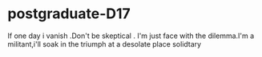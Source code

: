 # postgraduate-D17
If one day i vanish .Don't be skeptical . I'm just face with the dilemma.I'm a militant,i'll soak in the triumph at a desolate place solidtary
